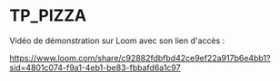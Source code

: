 # TP_PIZZA

Vidéo de démonstration sur Loom avec son lien d'accès :

https://www.loom.com/share/c92882fdbfbd42ce9ef22a917b6e4bb1?sid=4801c074-f9a1-4eb1-be83-fbbafd6a1c97
